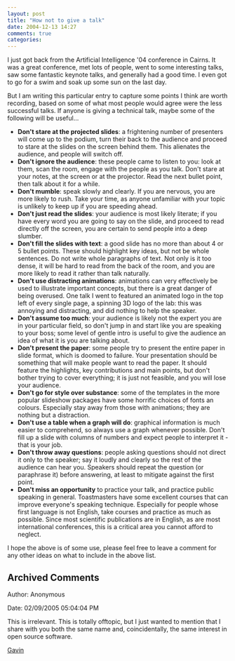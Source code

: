 ```yaml
---
layout: post
title: "How not to give a talk"
date: 2004-12-13 14:27
comments: true
categories: 
---
```


I just got back from the Artificial Intelligence '04 conference in Cairns.  It was a great conference, met lots of people, went to some interesting talks, saw some fantastic keynote talks, and generally had a good time.  I even got to go for a swim and soak up some sun on the last day.

But I am writing this particular entry to capture some points I think are worth recording, based on some of what most people would agree were the less successful talks.  If anyone is giving a technical talk, maybe some of the following will be useful...
<!--more-->

 - **Don't stare at the projected slides**: a frightening number of presenters will come up to the podium, turn their back to the audience and proceed to stare at the slides on the screen behind them.  This alienates the audience, and people will switch off.
 - **Don't ignore the audience**: these people came to listen to you: look at them, scan the room, engage with the people as you talk.  Don't stare at your notes, at the screen or at the projector.  Read the next bullet point, then talk about it for a while.
 - **Don't mumble**: speak slowly and clearly.  If you are nervous, you are more likely to rush.  Take your time, as anyone unfamiliar with your topic is unlikely to keep up if you are speeding ahead.
 - **Don't just read the slides**: your audience is most likely literate; if you have every word you are going to say on the slide, and proceed to read directly off the screen, you are certain to send people into a deep slumber.
 - **Don't fill the slides with text**: a good slide has no more than about 4 or 5 bullet points.  These should highlight key ideas, but not be whole sentences.  Do not write whole paragraphs of text.  Not only is it too dense, it will be hard to read from the back of the room, and you are more likely to read it rather than talk naturally.
 - **Don't use distracting animations**: animations can very effectively be used to illustrate important concepts, but there is a great danger of being overused.  One talk I went to featured an animated logo in the top left of every single page, a spinning 3D logo of the lab: this was annoying and distracting, and did nothing to help the speaker.
 - **Don't assume too much**: your audience is likely not the expert you are in your particular field, so don't jump in and start like you are speaking to your boss; some level of gentle intro is useful to give the audience an idea of what it is you are talking about.
 - **Don't present the paper**: some people try to present the entire paper in slide format, which is doomed to failure.  Your presentation should be something that will make people want to read the paper.  It should feature the highlights, key contributions and main points, but don't bother trying to cover everything; it is just not feasible, and you will lose your audience.
 - **Don't go for style over substance**: some of the templates in the more popular slideshow packages have some horrific choices of fonts an colours.  Especially stay away from those with animations; they are nothing but a distraction.
 - **Don't use a table when a graph will do**: graphical information is much easier to comprehend, so always use a graph whenever possible.  Don't fill up a slide with columns of numbers and expect people to interpret it - that is your job.
 - **Don't throw away questions**: people asking questions should not direct it only to the speaker; say it loudly and clearly so the rest of the audience can hear you.  Speakers should repeat the question (or paraphrase it) before answering, at least to mitigate against the first point.
 - **Don't miss an opportunity** to practice your talk, and practice public speaking in general.  Toastmasters have some excellent courses that can improve everyone's speaking technique.  Especially for people whose first language is not English, take courses and practice as much as possible.  Since most scientific publications are in English, as are most international conferences, this is a critical area you cannot afford to neglect.

I hope the above is of some use, please feel free to leave a comment for any other ideas on what to include in the above list.

## Archived Comments

Author: Anonymous

Date: 02/09/2005 05:04:04 PM

This is irrelevant.
This is totally offtopic, but I just wanted to mention that I share with you both the same name and, coincidentally, the same interest in open source software.

<a href="http://www.gavinbaker.com/">Gavin</a>
